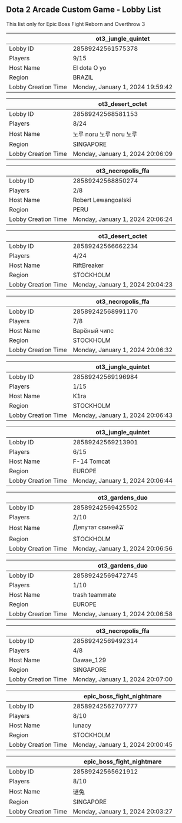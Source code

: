 ## Dota 2 Arcade Custom Game - Lobby List

This list only for Epic Boss Fight Reborn and Overthrow 3

|  | ot3_jungle_quintet |
| ------ | ------ |
| Lobby ID | 28589242561575378 |
| Players | 9/15 |
| Host Name | El dota O yo |
| Region | BRAZIL |
| Lobby Creation Time | Monday, January 1, 2024 19:59:42 |


|  | ot3_desert_octet |
| ------ | ------ |
| Lobby ID | 28589242568581153 |
| Players | 8/24 |
| Host Name | 노루 noru 노루 noru 노루 |
| Region | SINGAPORE |
| Lobby Creation Time | Monday, January 1, 2024 20:06:09 |


|  | ot3_necropolis_ffa |
| ------ | ------ |
| Lobby ID | 28589242568850274 |
| Players | 2/8 |
| Host Name | Robert Lewangoalski |
| Region | PERU |
| Lobby Creation Time | Monday, January 1, 2024 20:06:24 |


|  | ot3_desert_octet |
| ------ | ------ |
| Lobby ID | 28589242566662234 |
| Players | 4/24 |
| Host Name | RiftBreaker |
| Region | STOCKHOLM |
| Lobby Creation Time | Monday, January 1, 2024 20:04:23 |


|  | ot3_necropolis_ffa |
| ------ | ------ |
| Lobby ID | 28589242568991170 |
| Players | 7/8 |
| Host Name | Варёный чипс |
| Region | STOCKHOLM |
| Lobby Creation Time | Monday, January 1, 2024 20:06:32 |


|  | ot3_jungle_quintet |
| ------ | ------ |
| Lobby ID | 28589242569196984 |
| Players | 1/15 |
| Host Name | K1ra |
| Region | STOCKHOLM |
| Lobby Creation Time | Monday, January 1, 2024 20:06:43 |


|  | ot3_jungle_quintet |
| ------ | ------ |
| Lobby ID | 28589242569213901 |
| Players | 6/15 |
| Host Name | F-14 Tomcat |
| Region | EUROPE |
| Lobby Creation Time | Monday, January 1, 2024 20:06:44 |


|  | ot3_gardens_duo |
| ------ | ------ |
| Lobby ID | 28589242569425502 |
| Players | 2/10 |
| Host Name | Депутат свиней🫒 |
| Region | STOCKHOLM |
| Lobby Creation Time | Monday, January 1, 2024 20:06:56 |


|  | ot3_gardens_duo |
| ------ | ------ |
| Lobby ID | 28589242569472745 |
| Players | 1/10 |
| Host Name | trash teammate |
| Region | EUROPE |
| Lobby Creation Time | Monday, January 1, 2024 20:06:58 |


|  | ot3_necropolis_ffa |
| ------ | ------ |
| Lobby ID | 28589242569492314 |
| Players | 4/8 |
| Host Name | Dawae_129 |
| Region | SINGAPORE |
| Lobby Creation Time | Monday, January 1, 2024 20:07:00 |


|  | epic_boss_fight_nightmare |
| ------ | ------ |
| Lobby ID | 28589242562707777 |
| Players | 8/10 |
| Host Name | lunacy |
| Region | STOCKHOLM |
| Lobby Creation Time | Monday, January 1, 2024 20:00:45 |


|  | epic_boss_fight_nightmare |
| ------ | ------ |
| Lobby ID | 28589242565621912 |
| Players | 8/10 |
| Host Name | 谜兔 |
| Region | SINGAPORE |
| Lobby Creation Time | Monday, January 1, 2024 20:03:27 |


